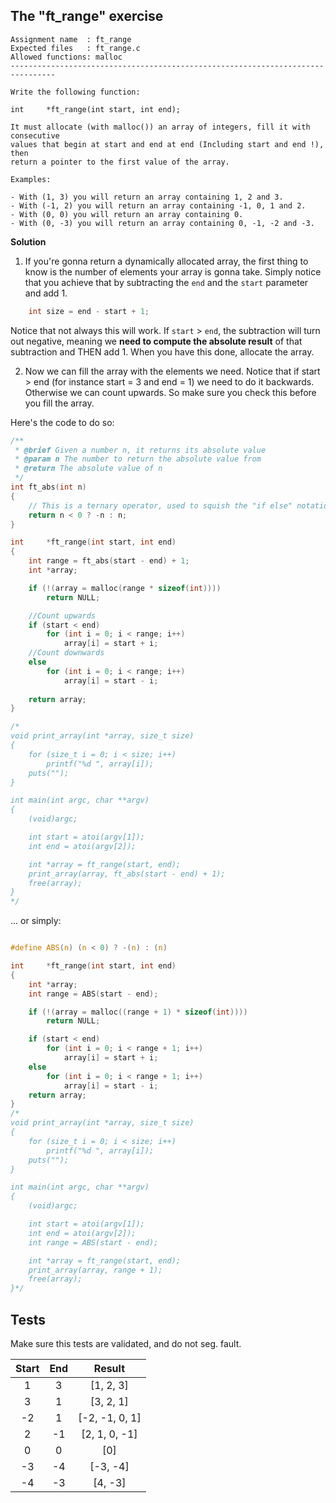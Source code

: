 ## **The "ft_range" exercise**

```
Assignment name  : ft_range
Expected files   : ft_range.c
Allowed functions: malloc
--------------------------------------------------------------------------------

Write the following function:

int     *ft_range(int start, int end);

It must allocate (with malloc()) an array of integers, fill it with consecutive
values that begin at start and end at end (Including start and end !), then
return a pointer to the first value of the array.

Examples:

- With (1, 3) you will return an array containing 1, 2 and 3.
- With (-1, 2) you will return an array containing -1, 0, 1 and 2.
- With (0, 0) you will return an array containing 0.
- With (0, -3) you will return an array containing 0, -1, -2 and -3.
```

**Solution**

1. If you're gonna return a dynamically allocated array, the first thing to know is the number of elements your array is gonna take. Simply notice that you achieve that by subtracting the `end` and the `start` parameter and add 1. 

```C
	int size = end - start + 1;
```

Notice that not always this will work. If `start` > `end`, the subtraction will turn out negative, meaning we **need to compute the absolute result** of that subtraction and THEN add 1. When you have this done, allocate the array.

2. Now we can fill the array with the elements we need. Notice that if start > end (for instance start = 3 and end = 1) we need to do it backwards. Otherwise we can count upwards. So make sure you check this before you fill the array.

Here's the code to do so:

```C
/**
 * @brief Given a number n, it returns its absolute value
 * @param n The number to return the absolute value from
 * @return The absolute value of n
 */
int ft_abs(int n)
{
	// This is a ternary operator, used to squish the "if else" notation
	return n < 0 ? -n : n;
}

int     *ft_range(int start, int end)
{
	int range = ft_abs(start - end) + 1;
	int *array;

	if (!(array = malloc(range * sizeof(int))))
		return NULL;

	//Count upwards
	if (start < end)
		for (int i = 0; i < range; i++)
			array[i] = start + i; 
	//Count downwards
	else
		for (int i = 0; i < range; i++)
			array[i] = start - i;
	
	return array; 
}

/* 
void print_array(int *array, size_t size)
{
	for (size_t i = 0; i < size; i++)
		printf("%d ", array[i]);
	puts("");
}

int main(int argc, char **argv)
{
	(void)argc;

	int start = atoi(argv[1]);
	int end = atoi(argv[2]);

	int *array = ft_range(start, end);
	print_array(array, ft_abs(start - end) + 1);
	free(array);
} 
*/
```

... or simply:

```C

#define ABS(n) (n < 0) ? -(n) : (n)

int     *ft_range(int start, int end)
{
	int *array;
	int range = ABS(start - end);

	if (!(array = malloc((range + 1) * sizeof(int))))
		return NULL;

	if (start < end)
		for (int i = 0; i < range + 1; i++)
			array[i] = start + i; 
	else
		for (int i = 0; i < range + 1; i++)
			array[i] = start - i;
	return array; 
}
/* 
void print_array(int *array, size_t size)
{
	for (size_t i = 0; i < size; i++)
		printf("%d ", array[i]);
	puts("");
}

int main(int argc, char **argv)
{
	(void)argc;

	int start = atoi(argv[1]);
	int end = atoi(argv[2]);
	int range = ABS(start - end);

	int *array = ft_range(start, end);
	print_array(array, range + 1);
	free(array);
}*/
```

## **Tests**

Make sure this tests are validated, and do not seg. fault.

Start | End | Result
:----:|:---:| :---:
1     |  3  | [1, 2, 3]
3     |  1  | [3, 2, 1]
-2    |  1  | [-2, -1, 0, 1]
2     |  -1 | [2, 1, 0, -1]
0     |  0  | [0]
-3    |  -4 | [-3, -4]
-4    |  -3 | [4, -3]